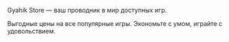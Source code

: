 Gyahik Store — ваш проводник в мир доступных игр.

Выгодные цены на все популярные игры. Экономьте с умом, играйте с удовольствием.
